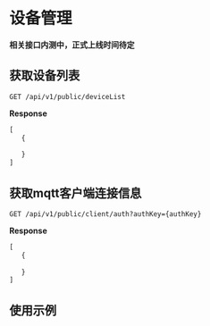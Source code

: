 # 设备管理
**相关接口内测中，正式上线时间待定**   

## 获取设备列表  
```
GET /api/v1/public/deviceList
```
**Response**  
```js
[
   {
       
   } 
]
```


## 获取mqtt客户端连接信息  
```
GET /api/v1/public/client/auth?authKey={authKey}
```
**Response**  
```js
[
   {
       
   } 
]
```

## 使用示例  